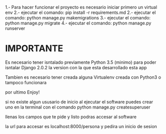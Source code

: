 1.- Para hacer funcionar el proyecto es necesario iniciar primero un virtual env
2.- ejecutar el comando: pip install -r requirements.md
2.- ejecutar el comando: python manage.py makemigrations
3.- ejecutar el comando: python manage.py migrate
4.- ejecutar el comando: python manage.py runserver

<h1>IMPORTANTE</h1>
Es necesario tener isntalado previamente Python 3.5 (minimo)
para poder isntalar Django 2.0.2 la version con la que esta desarrollado esta app

Tambien es necesario tener creada alguna Virtualenv creada con Python3 o tampoco funcionara

por ultimo Enjoy!

si no existe algun ususario de inicio al ejecutar el software puedes crear uno en la terminal con el comando
python manage.py createsuperuser

llenas los campos que te pide y listo podras accesar al software


la url para accesar es localhost:8000/persona y pedira un inicio de sesion